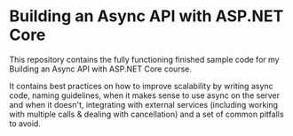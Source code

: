 # Building an Async API with ASP.NET Core
This repository contains the fully functioning finished sample code for my Building an Async API with ASP.NET Core course. 

It contains best practices on how to improve scalability by writing async code, naming guidelines, when it makes sense to use async on the server and when it doesn't, integrating with external services (including working with multiple calls & dealing with cancellation) and a set of common pitfalls to avoid.  
